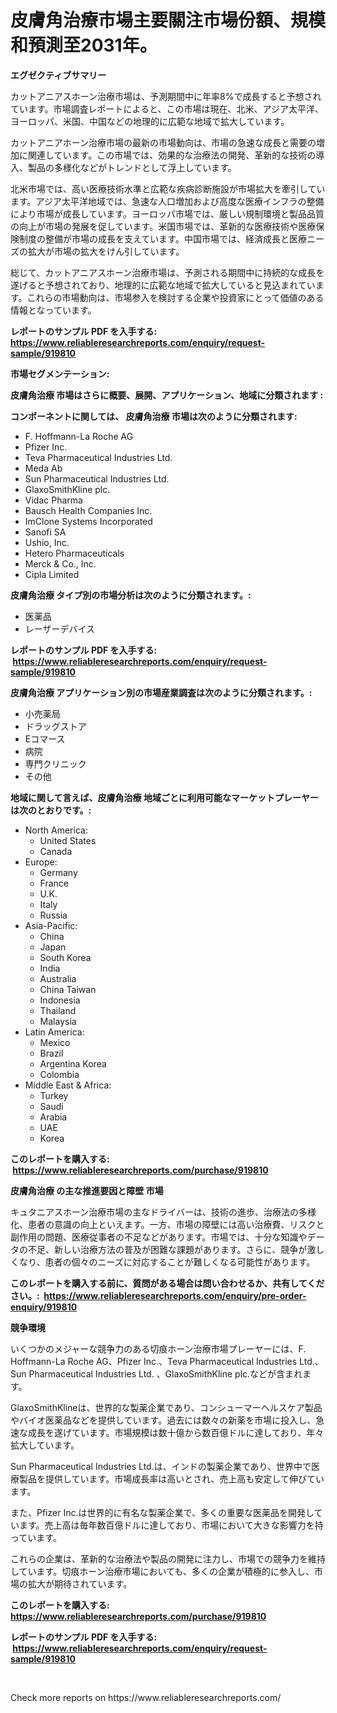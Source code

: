 <p><h1>皮膚角治療市場主要關注市場份額、規模和預測至2031年。</h1></p><p><strong>エグゼクティブサマリー</strong></p>
<p><p>カットアニアスホーン治療市場は、予測期間中に年率8%で成長すると予想されています。市場調査レポートによると、この市場は現在、北米、アジア太平洋、ヨーロッパ、米国、中国などの地理的に広範な地域で拡大しています。</p><p>カットアニアホーン治療市場の最新の市場動向は、市場の急速な成長と需要の増加に関連しています。この市場では、効果的な治療法の開発、革新的な技術の導入、製品の多様化などがトレンドとして浮上しています。</p><p>北米市場では、高い医療技術水準と広範な疾病診断施設が市場拡大を牽引しています。アジア太平洋地域では、急速な人口増加および高度な医療インフラの整備により市場が成長しています。ヨーロッパ市場では、厳しい規制環境と製品品質の向上が市場の発展を促しています。米国市場では、革新的な医療技術や医療保険制度の整備が市場の成長を支えています。中国市場では、経済成長と医療ニーズの拡大が市場の拡大をけん引しています。</p><p>総じて、カットアニアスホーン治療市場は、予測される期間中に持続的な成長を遂げると予想されており、地理的に広範な地域で拡大していると見込まれています。これらの市場動向は、市場参入を検討する企業や投資家にとって価値のある情報となっています。</p></p>
<p><strong>レポートのサンプル PDF を入手する: <a href="https://www.reliableresearchreports.com/enquiry/request-sample/919810">https://www.reliableresearchreports.com/enquiry/request-sample/919810</a></strong></p>
<p><strong>市場セグメンテーション:</strong></p>
<p><strong> 皮膚角治療 市場はさらに概要、展開、アプリケーション、地域に分類されます :</strong></p>
<p><strong>コンポーネントに関しては、 皮膚角治療 市場は次のように分類されます: &nbsp;</strong></p>
<p><ul><li>F. Hoffmann-La Roche AG</li><li>Pfizer Inc.</li><li>Teva Pharmaceutical Industries Ltd.</li><li>Meda Ab</li><li>Sun Pharmaceutical Industries Ltd.</li><li>GlaxoSmithKline plc.</li><li>Vidac Pharma</li><li>Bausch Health Companies Inc.</li><li>ImClone Systems Incorporated</li><li>Sanofi SA</li><li>Ushio, Inc.</li><li>Hetero Pharmaceuticals</li><li>Merck & Co., Inc.</li><li>Cipla Limited</li></ul></p>
<p><strong> 皮膚角治療 タイプ別の市場分析は次のように分類されます。:</strong></p>
<p><ul><li>医薬品</li><li>レーザーデバイス</li></ul></p>
<p><strong>レポートのサンプル PDF を入手する: &nbsp;<a href="https://www.reliableresearchreports.com/enquiry/request-sample/919810">https://www.reliableresearchreports.com/enquiry/request-sample/919810</a></strong></p>
<p><strong> 皮膚角治療 アプリケーション別の市場産業調査は次のように分類されます。:</strong></p>
<p><ul><li>小売薬局</li><li>ドラッグストア</li><li>Eコマース</li><li>病院</li><li>専門クリニック</li><li>その他</li></ul></p>
<p><strong>地域に関して言えば、皮膚角治療 地域ごとに利用可能なマーケットプレーヤーは次のとおりです。:</strong></p>
<p><ul>
    <li>
        North America:
        <ul>
            <li>United States</li>
            <li>Canada</li>
        </ul>
    </li>
    <li>
        Europe:
        <ul>
            <li>Germany</li>
            <li>France</li>
            <li>U.K.</li>
            <li>Italy</li>
            <li>Russia</li>
        </ul>
    </li>
    <li>
        Asia-Pacific:
        <ul>
            <li>China</li>
            <li>Japan</li>
            <li>South Korea</li>
            <li>India</li>
            <li>Australia</li>
            <li>China Taiwan</li>
            <li>Indonesia</li>
            <li>Thailand</li>
            <li>Malaysia</li>
        </ul>
    </li>
    <li>
        Latin America:
        <ul>
            <li>Mexico</li>
            <li>Brazil</li>
            <li>Argentina Korea</li>
            <li>Colombia</li>
        </ul>
    </li>
    <li>
        Middle East & Africa:
        <ul>
            <li>Turkey</li>
            <li>Saudi</li>
            <li>Arabia</li>
            <li>UAE</li>
            <li>Korea</li>
        </ul>
    </li>
    </ul></p>
<p><strong>このレポートを購入する: &nbsp;<a href="https://www.reliableresearchreports.com/purchase/919810">https://www.reliableresearchreports.com/purchase/919810</a></strong></p>
<p><strong>皮膚角治療 の主な推進要因と障壁 市場</strong></p>
<p><p>キュタニアスホーン治療市場の主なドライバーは、技術の進歩、治療法の多様化、患者の意識の向上といえます。一方、市場の障壁には高い治療費、リスクと副作用の問題、医療従事者の不足などがあります。市場では、十分な知識やデータの不足、新しい治療方法の普及が困難な課題があります。さらに、競争が激しくなり、患者の個々のニーズに対応することが難しくなる可能性があります。</p></p>
<p><strong>このレポートを購入する前に、質問がある場合は問い合わせるか、共有してください。:&nbsp; <a href="https://www.reliableresearchreports.com/enquiry/pre-order-enquiry/919810">https://www.reliableresearchreports.com/enquiry/pre-order-enquiry/919810</a></strong></p>
<p><strong>競争環境</strong></p>
<p><p>いくつかのメジャーな競争力のある切痕ホーン治療市場プレーヤーには、F. Hoffmann-La Roche AG、Pfizer Inc.、Teva Pharmaceutical Industries Ltd.、Sun Pharmaceutical Industries Ltd. 、GlaxoSmithKline plc.などが含まれます。 </p><p>GlaxoSmithKlineは、世界的な製薬企業であり、コンシューマーヘルスケア製品やバイオ医薬品などを提供しています。過去には数々の新薬を市場に投入し、急速な成長を遂げています。市場規模は数十億から数百億ドルに達しており、年々拡大しています。 </p><p>Sun Pharmaceutical Industries Ltd.は、インドの製薬企業であり、世界中で医療製品を提供しています。市場成長率は高いとされ、売上高も安定して伸びています。 </p><p>また、Pfizer Inc.は世界的に有名な製薬企業で、多くの重要な医薬品を開発しています。売上高は毎年数百億ドルに達しており、市場において大きな影響力を持っています。 </p><p>これらの企業は、革新的な治療法や製品の開発に注力し、市場での競争力を維持しています。切痕ホーン治療市場においても、多くの企業が積極的に参入し、市場の拡大が期待されています。</p></p>
<p><strong>このレポートを購入する: &nbsp; <a href="https://www.reliableresearchreports.com/purchase/919810">https://www.reliableresearchreports.com/purchase/919810</a></strong></p>
<p><strong>レポートのサンプル PDF を入手する: &nbsp;<a href="https://www.reliableresearchreports.com/enquiry/request-sample/919810">https://www.reliableresearchreports.com/enquiry/request-sample/919810</a></strong><strong></strong></p>
<p>&nbsp;</p>
<p>Check more reports on https://www.reliableresearchreports.com/</p>